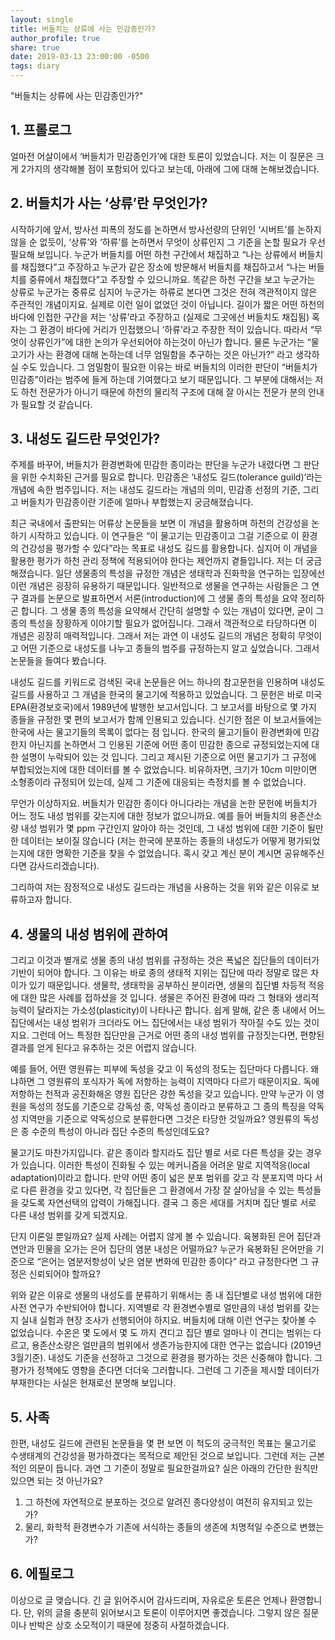 ```yaml
---
layout: single
title: 버들치는 상류에 사는 민감종인가?
author_profile: true
share: true
date: 2019-03-13 23:00:00 -0500
tags: diary
---
```


"버들치는 상류에 사는 민감종인가?"

## 1. 프롤로그
얼마전 어살이에서 ‘버들치가 민감종인가’에 대한 토론이 있었습니다. 저는 이 질문은 크게 2가지의 생각해볼 점이 포함되어 있다고 보는데, 아래에 그에 대해 논해보겠습니다.

## 2. 버들치가 사는 ‘상류’란 무엇인가?
시작하기에 앞서, 방사선 피폭의 정도를 논하면서 방사선량의 단위인 ‘시버트’를 논하지 않을 순 없듯이, ‘상류’와 ‘하류’를 논하면서 무엇이 상류인지 그 기준을 논할 필요가 우선 필요해 보입니다. 누군가 버들치를 어떤 하천 구간에서 채집하고 “나는 상류에서 버들치를 채집했다”고 주장하고 누군가 같은 장소에 방문해서 버들치를 채집하고서 “나는 버들치를 중류에서 채집했다”고 주장할 수 있으니까요. 똑같은 하천 구간을 보고 누군가는 상류로 누군가는 중류로 심지어 누군가는 하류로 본다면 그것은 전혀 객관적이지 않은 주관적인 개념이지요. 실제로 이런 일이 없었던 것이 아닙니다. 길이가 짧은 어떤 하천의 바다에 인접한 구간을 저는 ‘상류’라고 주장하고 (실제로 그곳에선 버들치도 채집됨) 혹자는 그 환경이 바다에 거리가 인접했으니 ‘하류’라고 주장한 적이 있습니다. 따라서 “무엇이 상류인가”에 대한 논의가 우선되어야 하는것이 아닌가 합니다. 물론 누군가는 “물고기가 사는 환경에 대해 논하는데 너무 엄밀함을 추구하는 것은 아닌가?” 라고 생각하실 수도 있습니다. 그 엄밀함이 필요한 이유는 바로 버들치의 이러한 판단이 “버들치가 민감종”이라는 범주에 들게 하는데 기여했다고 보기 때문입니다. 그 부분에 대해서는 저도 하천 전문가가 아니기 때문에 하천의 물리적 구조에 대해 잘 아시는 전문가 분의 안내가 필요할 것 같습니다.

## 3. 내성도 길드란 무엇인가?
주제를 바꾸어, 버들치가 환경변화에 민감한 종이라는 판단을 누군가 내렸다면 그 판단을 위한 수치화된 근거를 필요로 합니다. 민감종은 ‘내성도 길드(tolerance guild)’라는 개념에 속한 범주입니다. 저는 내성도 길드라는 개념의 의미, 민감종 선정의 기준, 그리고 버들치가 민감종이란 기준에 얼마나 부합했는지 궁금해졌습니다.   

최근 국내에서 출판되는 어류상 논문들을 보면 이 개념을 활용하며 하천의 건강성을 논하기 시작하고 있습니다. 이 연구들은 “이 물고기는 민감종이고 그걸 기준으로 이 환경의 건강성을 평가할 수 있다”라는 목표로 내성도 길드를 활용합니다. 심지어 이 개념을 활용한 평가가 하천 관리 정책에 적용되어야 한다는 제언까지 곁들입니다. 저는 더 궁금해졌습니다. 일단 생물종의 특성을 규정한 개념은 생태학과 진화학을 연구하는 입장에선 이런 개념은 굉장히 유용하기 때문입니다. 일반적으로 생물을 연구하는 사람들은 그 연구 결과를 논문으로 발표하면서 서론(introduction)에 그 생물 종의 특성을 요약 정리하곤 합니다. 그 생물 종의 특성을 요약해서 간단히 설명할 수 있는 개념이 있다면, 굳이 그 종의 특성을 장황하게 이야기할 필요가 없어집니다. 그래서 객관적으로 타당하다면 이 개념은 굉장히 매력적입니다. 그래서 저는 과연 이 내성도 길드의 개념은 정확히 무엇이고 어떤 기준으로 내성도를 나누고 종들의 범주를 규정하는지 알고 싶었습니다. 그래서 논문들을 들여다 봤습니다.

내성도 길드를 키워드로 검색된 국내 논문들은 어느 하나의 참고문헌을 인용하며 내성도 길드를 사용하고 그 개념을 한국의 물고기에 적용하고 있었습니다. 그 문헌은 바로 미국 EPA(환경보호국)에서 1989년에 발행한 보고서입니다. 그 보고서를 바탕으로 몇 가지 종들을 규정한 몇 편의 보고서가 함께 인용되고 있습니다. 신기한 점은 이 보고서들에는 한국에 사는 물고기들의 목록이 없다는 점 입니다. 한국의 물고기들이 환경변화에 민감한지 아닌지를 논하면서 그 인용된 기준에 어떤 종이 민감한 종으로 규정되었는지에 대한 설명이 누락되어 있는 것 입니다. 그리고 제시된 기준으로 어떤 물고기가 그 규정에 부합되었는지에 대한 데이터를 볼 수 없었습니다. 비유하자면, 크기가 10cm 미만이면 소형종이라 규정되어 있는데, 실제 그 기준에 대응되는 측정치를 볼 수 없었습니다. 

무언가 이상하지요. 버들치가 민감한 종이다 아니다라는 개념을 논한 문헌에 버들치가 어느 정도 내성 범위를 갖는지에 대한 정보가 없으니까요. 예를 들어 버들치의 용존산소량 내성 범위가 몇 ppm 구간인지 알아야 하는 것인데, 그 내성 범위에 대한 기준이 될만한 데이터는 보이질 않습니다 (저는 한국에 분포하는 종들의 내성도가 어떻게 평가되었는지에 대한 명확한 기준을 찾을 수 없었습니다. 혹시 갖고 계신 분이 계시면 공유해주신다면 감사드리겠습니다). 

그리하여 저는 잠정적으로 내성도 길드라는 개념을 사용하는 것을 위와 같은 이유로 보류하고자 합니다. 

## 4. 생물의 내성 범위에 관하여
그리고 이것과 별개로 생물 종의 내성 범위를 규정하는 것은 폭넓은 집단들의 데이터가 기반이 되어야 합니다. 그 이유는 바로 종의 생태적 지위는 집단에 따라 정말로 많은 차이가 있기 때문입니다. 생물학, 생태학을 공부하신 분이라면, 생물의 집단별 차등적 적응에 대한 많은 사례를 접하셨을 것 입니다. 생물은 주어진 환경에 따라 그 형태와 생리적 능력이 달라지는 가소성(plasticity)이 나타나곤 합니다. 쉽게 말해, 같은 종 내에서 어느 집단에서는 내성 범위가 크더라도 어느 집단에서는 내성 범위가 작아질 수도 있는 것이지요. 그런데 어느 특정한 집단만을 근거로 어떤 종의 내성 범위를 규정짓는다면, 편향된 결과를 얻게 된다고 유추하는 것은 어렵지 않습니다.

예를 들어, 어떤 영원류는 피부에 독성을 갖고 이 독성의 정도는 집단마다 다릅니다. 왜냐하면 그 영원류의 포식자가 독에 저항하는 능력이 지역마다 다르기 때문이지요. 독에 저항하는 천적과 공진화해온 영원 집단은 강한 독성을 갖고 있습니다. 만약 누군가 이 영원을 독성의 정도를 기준으로 강독성 종, 약독성 종이라고 분류하고 그 종의 특징을 약독성 지역만을 기준으로 약독성으로 분류한다면 그것은 타당한 것일까요? 영원류의 독성은 종 수준의 특성이 아니라 집단 수준의 특성인데도요? 

물고기도 마찬가지입니다. 같은 종이라 할지라도 집단 별로 서로 다른 특성을 갖는 경우가 있습니다. 이러한 특성이 진화될 수 있는 메커니즘을 어려운 말로 지역적응(local adaptation)이라고 합니다. 만약 어떤 종이 넓은 분포 범위를 갖고 각 분포지역 마다 서로 다른 환경을 갖고 있다면, 각 집단들은 그 환경에서 가장 잘 살아남을 수 있는 특성들을 갖도록 자연선택의 압력이 가해집니다. 결국 그 종은 세대를 거치며 집단 별로 서로 다른 내성 범위를 갖게 되겠지요. 

단지 이론일 뿐일까요? 실제 사례는 어렵지 않게 볼 수 있습니다. 육봉화된 은어 집단과 연안과 민물을 오가는 은어 집단의 염분 내성은 어떨까요? 누군가 육봉화된 은어만을 기준으로 “은어는 염분저항성이 낮은 염분 변화에 민감한 종이다” 라고 규정한다면 그 규정은 신뢰되어야 할까요?

위와 같은 이유로 생물의 내성도를 분류하기 위해서는 종 내 집단별로 내성 범위에 대한 사전 연구가 수반되어야 합니다. 지역별로 각 환경변수별로 얼만큼의 내성 범위를 갖는지 실내 실험과 현장 조사가 선행되어야 하지요. 버들치에 대해 이런 연구는 찾아볼 수 없었습니다. 수온은 몇 도에서 몇 도 까지 견디고 집단 별로 얼마나 이 견디는 범위는 다르고, 용존산소량은 얼만큼의 범위에서 생존가능한지에 대한 연구는 없습니다 (2019년 3월기준). 내성도 기준을 선정하고 그것으로 환경을 평가하는 것은 신중해야 합니다. 그 평가가 정책에도 영향을 준다면 더더욱 그러합니다. 그런데 그 기준을 제시할 데이터가 부재한다는 사실은 현재로선 분명해 보입니다.

## 5. 사족
한편, 내성도 길드에 관련된 논문들을 몇 편 보면 이 척도의 궁극적인 목표는 물고기로 수생태계의 건강성을 평가하겠다는 목적으로 제안된 것으로 보입니다. 그런데 저는 근본적인 의문이 듭니다. 과연 그 기준이 정말로 필요한걸까요? 실은 아래의 간단한 원칙만 있으면 되는 것 아닌가요?

1. 그 하천에 자연적으로 분포하는 것으로 알려진 종다양성이 여전히 유지되고 있는가?
2. 물리, 화학적 환경변수가 기존에 서식하는 종들의 생존에 치명적일 수준으로 변했는가?

## 6. 에필로그

이상으로 글 맺습니다. 긴 글 읽어주시어 감사드리며, 자유로운 토론은 언제나 환영합니다. 단, 위의 글을 충분히 읽어보시고 토론이 이루어지면 좋겠습니다. 그렇지 않은 질문이나 반박은 상호 소모적이기 때문에 정중히 사절하겠습니다. 